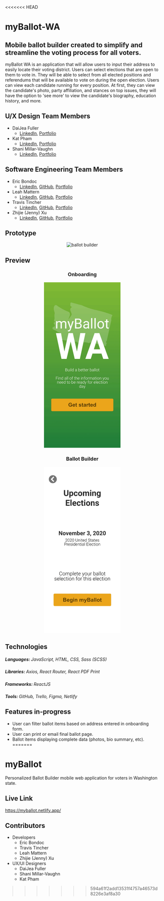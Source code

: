 <<<<<<< HEAD
# myBallot-WA

## Mobile ballot builder created to simplify and streamline the voting process for all voters.

myBallot WA is an application that will allow users to input their address to easily locate their voting district. Users can select elections that are open to them to vote in. They will be able to select from all elected positions and referendums that will be available to vote on during the open election. Users can view each candidate running for every position. At first, they can view the candidate's photo, party affiliation, and stances on top issues, they will have the option to 'see more' to view the candidate's biography, education history, and more.

## U/X Design Team Members

- DaiJea Fuller
    - [LinkedIn](www.linkedin.com/in/daijeafuller), [Portfolio](https://www.daijeadesigns.com/)
- Kat Pham
    - [LinkedIn](https://www.linkedin.com/in/katmpham/), [Portfolio](www.katmpham.com)
- Shani Millar-Vaughn
    - [LinkedIn](www.linkedin.com/in/shaniio), [Portfolio](https://www.shani.io/)

## Software Engineering Team Members

- Eric Bondoc
    - [LinkedIn](https://www.linkedin.com/in/eric-bondoc), [GitHub](https://github.com/eb46), [Portfolio](https://www.eric-bondoc.com/) 
- Leah Mattern
    - [LinkedIn](https://www.linkedin.com/in/lady-leah-mattern/), [GitHub](https://github.com/Lady-Mattern), [Portfolio](www.ladyleahmattern.com)
- Travis Tincher
    - [LinkedIn](https://www.linkedin.com/in/travis-tincher/), [GitHub](https://github.com/trtincher), [Portfolio](http://travis-tincher-portfolio.surge.sh/)
- Zhijie (Jenny) Xu
    - [LinkedIn](https://www.linkedin.com/in/jennyzhijiexu/), [GitHub](https://github.com/ZGZOO), [Portfolio](https://jennyxuportfolio.netlify.app/)

## Prototype

<div align="center">
<img src="./ReadmeAssets/Prototype_demonstration.gif" alt="ballot builder" width="250" />
<p></p>
</div>

## Preview
<div align='center'>
    <h3>Onboarding</h3>
    <img src="./ReadmeAssets/onboarding.gif" alt="ballot builder" width="250" margin="20px"/> 
    <h3>Ballot Builder</h3>
    <img src="./ReadmeAssets/ballotbuilder.gif" alt="ballot builder" width="250"/>
</div>




## Technologies
<h5>
Languages: <span style="font-weight: normal">JavaScript, HTML, CSS, Sass (SCSS)</span>
</h5>
<h5>
Libraries: <span style="font-weight: normal">Axios, React Router, React PDF Print</span>
</h5>
<h5>
Frameworks: <span style="font-weight: normal">ReactJS</span>
</h5>
<h5>
Tools: <span style="font-weight: normal">GitHub, Trello, Figma, Netlify</span>
</h5>

## Features in-progress
- User can filter ballot items based on address entered in onboarding form.
- User can print or email final ballot page.
- Ballot items displaying complete data (photos, bio summary, etc).
=======
# myBallot
Personalized Ballot Builder mobile web application for voters in Washington state.

## Live Link
https://myballot.netlify.app/

## Contributors
* Developers
  * Eric Bondoc
  * Travis Tincher
  * Leah Mattern
  * Zhijie (Jenny) Xu
* UX/UI Designers
  * DaiJea Fuller
  * Shani Millar-Vaughn
  * Kat Pham
>>>>>>> 594a61f2add13531f4757a46573d8226e3af8a30
